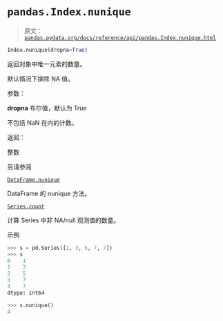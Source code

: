 # `pandas.Index.nunique`

> 原文：[`pandas.pydata.org/docs/reference/api/pandas.Index.nunique.html`](https://pandas.pydata.org/docs/reference/api/pandas.Index.nunique.html)

```py
Index.nunique(dropna=True)
```

返回对象中唯一元素的数量。

默认情况下排除 NA 值。

参数：

**dropna** 布尔值，默认为 True

不包括 NaN 在内的计数。

返回：

整数

另请参阅

[`DataFrame.nunique`](https://pandas.pydata.org/docs/reference/api/pandas.DataFrame.nunique.html#pandas.DataFrame.nunique "pandas.DataFrame.nunique")

DataFrame 的 nunique 方法。

[`Series.count`](https://pandas.pydata.org/docs/reference/api/pandas.Series.count.html#pandas.Series.count "pandas.Series.count")

计算 Series 中非 NA/null 观测值的数量。

示例

```py
>>> s = pd.Series([1, 3, 5, 7, 7])
>>> s
0    1
1    3
2    5
3    7
4    7
dtype: int64 
```

```py
>>> s.nunique()
4 
```
